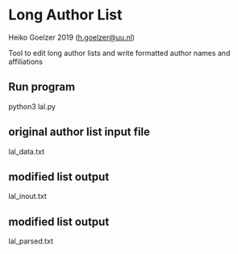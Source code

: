 # Long Author List 
Heiko Goelzer 2019 (h.goelzer@uu.nl)

Tool to edit long author lists and write formatted author names and affiliations

## Run program
python3 lal.py

## original author list input file
lal_data.txt

## modified list output
lal_inout.txt

## modified list output
lal_parsed.txt

